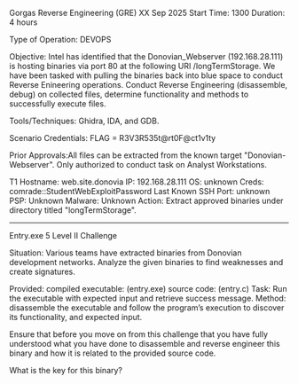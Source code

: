 Gorgas Reverse Engineering (GRE)
XX Sep 2025
Start Time: 1300
Duration: 4 hours

Type of Operation: DEVOPS

Objective: Intel has identified that the Donovian_Webserver (192.168.28.111) is hosting binaries via port 80 at the following URI /longTermStorage. 
We have been tasked with pulling the binaries back into blue space to conduct Reverse Enineering operations. Conduct Reverse Engineering (disassemble, debug) on collected files, determine functionality and methods to successfully execute files.

Tools/Techniques: Ghidra, IDA, and GDB.

Scenario Credentials: FLAG = R3V3R535t@rt0F@ct1v1ty

Prior Approvals:All files can be extracted from the known target "Donovian-Webserver". Only authorized to conduct task on Analyst Workstations.

T1
Hostname: web.site.donovia
IP: 192.168.28.111
OS: unknown
Creds: comrade::StudentWebExploitPassword
Last Known SSH Port: unknown
PSP: Unknown
Malware: Unknown
Action: Extract approved binaries under directory titled "longTermStorage".

--------------------------------------------------------------------------------------------------------------------------------------------------------------------------------------------------------------------------------------------------------------------------------

Entry.exe
5
Level II Challenge

Situation:
Various teams have extracted binaries from Donovian development networks. Analyze the given binaries to find weaknesses and create signatures.

Provided:
compiled executable: (entry.exe)
source code: (entry.c)
Task: Run the executable with expected input and retrieve success message.
Method: disassemble the executable and follow the program’s execution to discover its functionality, and expected input.

Ensure that before you move on from this challenge that you have fully understood what you have done to disassemble and reverse engineer this binary and how it is related to the provided source code.

What is the key for this binary?

